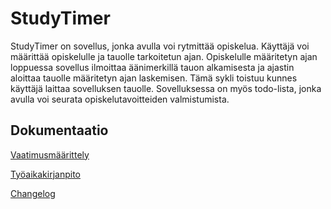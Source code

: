 # StudyTimer  
StudyTimer on sovellus, jonka avulla voi rytmittää opiskelua. Käyttäjä voi määrittää opiskelulle ja tauolle tarkoitetun ajan. Opiskelulle määritetyn ajan loppuessa sovellus ilmoittaa äänimerkillä tauon alkamisesta ja ajastin aloittaa tauolle määritetyn ajan laskemisen. Tämä sykli toistuu kunnes käyttäjä laittaa sovelluksen tauolle. Sovelluksessa on myös todo-lista, jonka avulla voi seurata opiskelutavoitteiden valmistumista.

## Dokumentaatio  
[Vaatimusmäärittely](https://github.com/lllIIlIIlll/ot-harjoitustyo/blob/master/dokumentaatio/vaatimusmaarittely.md)

[Työaikakirjanpito](https://github.com/lllIIlIIlll/ot-harjoitustyo/blob/master/dokumentaatio/tyoaikakirjanpito.md)

[Changelog](https://github.com/lllIIlIIlll/ot-harjoitustyo/blob/master/dokumentaatio/changelog.md)

